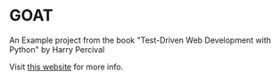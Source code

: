 GOAT
====

An Example project from the book "Test-Driven Web Development with Python" by Harry Percival

Visit [this website](http://www.obeythetestinggoat.com) for more info.